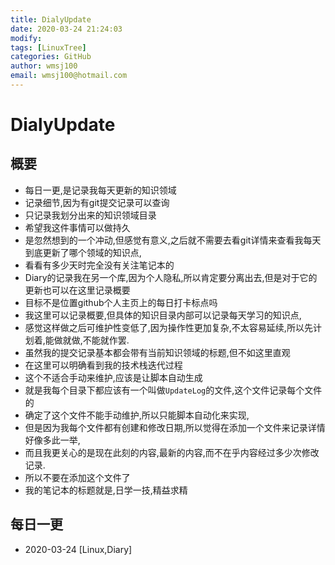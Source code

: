 ```yaml
---
title: DialyUpdate
date: 2020-03-24 21:24:03
modify: 
tags: [LinuxTree]
categories: GitHub
author: wmsj100
email: wmsj100@hotmail.com
---
```


# DialyUpdate

## 概要

- 每日一更,是记录我每天更新的知识领域
- 记录细节,因为有git提交记录可以查询
- 只记录我划分出来的知识领域目录
- 希望我这件事情可以做持久
- 是忽然想到的一个冲动,但感觉有意义,之后就不需要去看git详情来查看我每天到底更新了哪个领域的知识点,
- 看看有多少天时完全没有关注笔记本的
- Diary的记录我在另一个库,因为个人隐私,所以肯定要分离出去,但是对于它的更新也可以在这里记录概要
- 目标不是位置github个人主页上的每日打卡标点吗
- 我这里可以记录概要,但具体的知识目录内部可以记录每天学习的知识点,
- 感觉这样做之后可维护性变低了,因为操作性更加复杂,不太容易延续,所以先计划着,能做就做,不能就作罢.
- 虽然我的提交记录基本都会带有当前知识领域的标题,但不如这里直观
- 在这里可以明确看到我的技术栈迭代过程
- 这个不适合手动来维护,应该是让脚本自动生成
- 就是我每个目录下都应该有一个叫做`UpdateLog`的文件,这个文件记录每个文件的
- 确定了这个文件不能手动维护,所以只能脚本自动化来实现,
- 但是因为我每个文件都有创建和修改日期,所以觉得在添加一个文件来记录详情好像多此一举,
- 而且我更关心的是现在此刻的内容,最新的内容,而不在乎内容经过多少次修改记录.
- 所以不要在添加这个文件了
- 我的笔记本的标题就是,日学一技,精益求精

## 每日一更

- 2020-03-24 [Linux,Diary]
